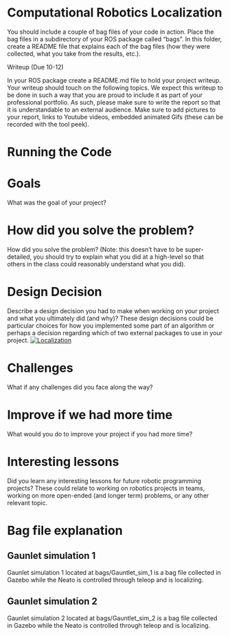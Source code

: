 # Computational Robotics Localization

You should include a couple of bag files of your code in action. Place the bag files in a subdirectory of your ROS package called “bags”. In this folder, create a README file that explains each of the bag files (how they were collected, what you take from the results, etc.).

Writeup (Due 10-12)

In your ROS package create a README.md file to hold your project writeup. Your writeup should touch on the following topics. We expect this writeup to be done in such a way that you are proud to include it as part of your professional portfolio. As such, please make sure to write the report so that it is understandable to an external audience. Make sure to add pictures to your report, links to Youtube videos, embedded animated Gifs (these can be recorded with the tool peek).

# Running the Code

# Goals
What was the goal of your project?

# How did you solve the problem? 
How did you solve the problem? (Note: this doesn’t have to be super-detailed, you should try to explain what you did at a high-level so that others in the class could reasonably understand what you did).

# Design Decision
Describe a design decision you had to make when working on your project and what you ultimately did (and why)? These design decisions could be particular choices for how you implemented some part of an algorithm or perhaps a decision regarding which of two external packages to use in your project.
[![Localization](https://img.youtube.com/vi/nqLf-UuFHe4/hqdefault.jpg)](https://youtu.be/nqLf-UuFHe4 "Localization")
# Challenges
What if any challenges did you face along the way?

# Improve if we had more time
What would you do to improve your project if you had more time?

# Interesting lessons
Did you learn any interesting lessons for future robotic programming projects? These could relate to working on robotics projects in teams, working on more open-ended (and longer term) problems, or any other relevant topic.

# Bag file explanation
## Gaunlet simulation 1
Gaunlet simulation 1 located at bags/Gauntlet_sim_1 is a bag file collected in Gazebo while the Neato is controlled through teleop and is localizing.
## Gaunlet simulation 2
Gaunlet simulation 2 located at bags/Gauntlet_sim_2 is a bag file collected in Gazebo while the Neato is controlled through teleop and is localizing.
